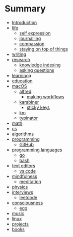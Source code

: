 # Summary

* [Introduction][1]
* [life][2]
	* [self expression][3]
	* [journalling][4]
	* [compassion][5]
	* [staying on top of things][6]
* [writing][7]
* [research][8]
	* [knowledge indexing][9]
	* [asking questions][10]
* [learning][11]a
* [education][12]
* [macOS][13]
	* [alfred][14]
		* [making workflows][15]
	* [karabiner][16]
		* [sticky keys][17]
	* [km][18]
	* [typinator][19]
* [math][20]
* [cs][21]
* [algorithms][22]
* [programming][23]
	* [GitHub][24]
* [programming languages][25]
	* [go][26]
	* [bash][27]
* [text editors][28]
	* [vs code][29]
* [mindfulness][30]
	* [meditation][31]
* [physics][32]
* [interviews][33]
	* [leetcode][34]
* [consciousness][35]
	* [ego][36]
* [music][37]
* [linux][38]
* [projects][39]
* [books][40]


[1]:	readme.md
[2]:	life/Life.md
[3]:	life/self-expression.md
[4]:	./life/Journalling.md
[5]:	./life/Compassion.md
[6]:	./life/staying-on-top-of-things.md
[7]:	./writing/Writing.md
[8]:	./research/Research.md
[9]:	./research/knowledge-indexing.md
[10]:	./research/asking-questions.md
[11]:	./learning/Learning.md
[12]:	./education/education.md
[13]:	./macOS/macOS.md
[14]:	./macOS/alfred/Alfred.md
[15]:	./macOS/alfred/making-workflows.md
[16]:	./macOS/karabiner/Karabiner.md
[17]:	./macOS/karabiner/sticky-keys.md
[18]:	./macOS/km/km.md
[19]:	./macOS/typinator/Typinator.md
[20]:	./math/Math.md
[21]:	./cs/cs.md
[22]:	./algorithms/Algorithms.md
[23]:	./programming/Programming.md
[24]:	./programming/GitHub.md
[25]:	./programming-languages/programming-languages.md
[26]:	./programming-languages/Go.md
[27]:	./programming-languages/Bash.md
[28]:	./text-editors/text-editors.md
[29]:	./text-editors/vs-code.md
[30]:	./mindfulness/Mindfulness.md
[31]:	./mindfulness/Meditation.md
[32]:	physics/Physics.md
[33]:	./interviews/Interviews.md
[34]:	./interviews/Leetcode.md
[35]:	./consciousness/Consciousness.md
[36]:	./consciousness/Ego.md
[37]:	./music/Music.md
[38]:	./linux/Linux.md
[39]:	./projects/Projects.md
[40]:	./books/Books.md